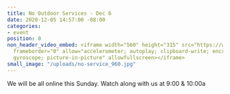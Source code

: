 ```yaml
---
title: No Outdoor Services - Dec 6
date: 2020-12-05 14:57:00 -08:00
categories:
- event
position: 0
non_header_video_embed: <iframe width="560" height="315" src="https://www.youtube.com/embed/HCBJzFNQ1FQ"
  frameborder="0" allow="accelerometer; autoplay; clipboard-write; encrypted-media;
  gyroscope; picture-in-picture" allowfullscreen></iframe>
small_image: "/uploads/no-service_960.jpg"
---
```


We will be all online this Sunday. Watch along with us at 9:00 & 10:00a